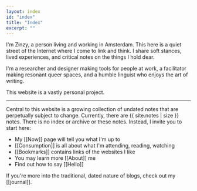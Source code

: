 ```yaml
---
layout: index
id: "index"
title: "Index"
excerpt: ""
---
```

I'm Zinzy, a person living and working in Amsterdam. This here is a quiet street of the Internet where I come to link and think. I share soft stances, lived experiences, and critical notes on the things I hold dear.

I'm a researcher and designer making tools for people at work, a facilitator making resonant queer spaces, and a humble linguist who enjoys the art of writing.

This website is a vastly personal project.

---

Central to this website is a growing collection of undated notes that are perpetually subject to change. Currently, there are <span>{{ site.notes | size }}</span> notes. There is no index or archive or these notes. Instead, I invite you to start here:

- My [[Now]] page will tell you what I'm up to
- [[Consumption]] is all about what I'm attending, reading, watching
- [[Bookmarks]] contains links of the websites I like
- You may learn more [[About]] me
- Find out how to say [[Hello]]

If you're more into the traditional, dated nature of blogs, check out my [[journal]].